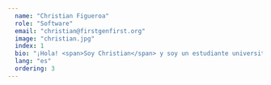 ```yaml
---
  name: "Christian Figueroa"
  role: "Software"
  email: "christian@firstgenfirst.org"
  image: "christian.jpg"
  index: 1
  bio: "¡Hola! <span>Soy Christian</span> y soy un estudiante universitario en Stanford que estudia Ciencias de la Computación y Biología. Crecí como estudiante de primera generación en Wasco, CA. Me uní a FGF porque sé lo difícil que es navegar por algo tan nuevo y aterrador como la universidad, y quiero ayudar a otros estudiantes de primera generación que sienten lo mismo."
  lang: "es"
  ordering: 3
---
```

